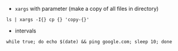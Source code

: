 * `xargs` with parameter (make a copy of all files in directory)
```
ls | xargs -I{} cp {} 'copy-{}'
```

* intervals
```
while true; do echo $(date) && ping google.com; sleep 10; done
```
